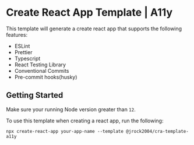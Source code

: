# Create React App Template | A11y

This template will generate a create react app that supports the following features:

- ESLint
- Prettier
- Typescript
- React Testing Library
- Conventional Commits
- Pre-commit hooks(husky)

## Getting Started

Make sure your running Node version greater than `12`.

To use this template when creating a react app, run the following:

```
npx create-react-app your-app-name --template @jrock2004/cra-template-a11y
```
